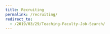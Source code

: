 ```yaml
---
title: Recruiting
permalink: /recruiting/
redirect_to:
  - /2019/03/29/Teaching-Faculty-Job-Search/
---
```

